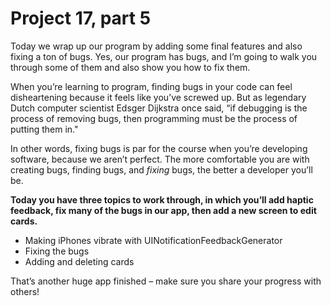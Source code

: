 # Project 17, part 5

Today we wrap up our program by adding some final features and also fixing a ton of bugs. Yes, our program has bugs, and I’m going to walk you through some of them and also show you how to fix them.

When you’re learning to program, finding bugs in your code can feel disheartening because it feels like you’ve screwed up. But as legendary Dutch computer scientist Edsger Dijkstra once said, “if debugging is the process of removing bugs, then programming must be the process of putting them in."

In other words, fixing bugs is par for the course when you’re developing software, because we aren’t perfect. The more comfortable you are with creating bugs, finding bugs, and *fixing* bugs, the better a developer you’ll be.

**Today you have three topics to work through, in which you’ll add haptic feedback, fix many of the bugs in our app, then add a new screen to edit cards.**

- Making iPhones vibrate with UINotificationFeedbackGenerator
- Fixing the bugs
- Adding and deleting cards

That’s another huge app finished – make sure you share your progress with others!